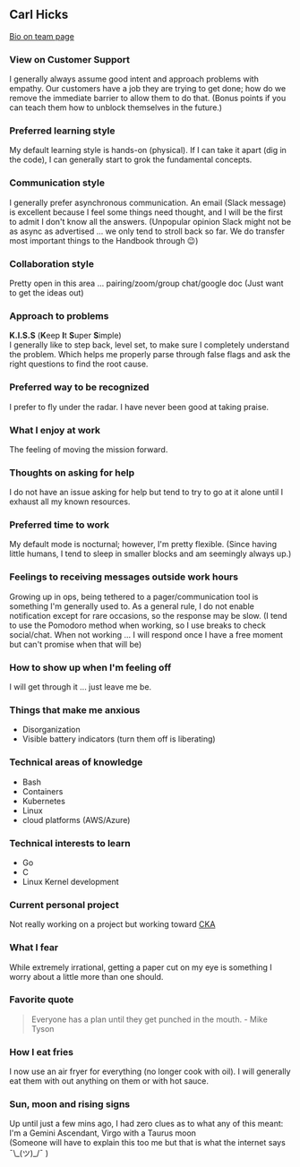 ## Carl Hicks

[Bio on team page](../../company/team/index.md#carl-hicks-he-him)

### View on Customer Support

I generally always assume good intent and approach problems with empathy. Our customers have a job they are trying to get done; how do we remove the immediate barrier to allow them to do that. (Bonus points if you can teach them how to unblock themselves in the future.)

### Preferred learning style

My default learning style is hands-on (physical). If I can take it apart (dig in the code), I can generally start to grok the fundamental concepts.

### Communication style

I generally prefer asynchronous communication. An email (Slack message) is excellent because I feel some things need thought, and I will be the first to admit I don't know all the answers.
(Unpopular opinion Slack might not be as async as advertised ... we only tend to stroll back so far. We do transfer most important things to the Handbook through 😉)

### Collaboration style

Pretty open in this area ... pairing/zoom/group chat/google doc (Just want to get the ideas out)

### Approach to problems

**K.I.S.S**
(**K**eep **I**t **S**uper **S**imple)  
I generally like to step back, level set, to make sure I completely understand the problem. Which helps me properly parse through false flags and ask the right questions to find the root cause.

### Preferred way to be recognized

I prefer to fly under the radar. I have never been good at taking praise.

### What I enjoy at work

The feeling of moving the mission forward.

### Thoughts on asking for help

I do not have an issue asking for help but tend to try to go at it alone until I exhaust all my known resources.

### Preferred time to work

My default mode is nocturnal; however, I'm pretty flexible.
(Since having little humans, I tend to sleep in smaller blocks and am seemingly always up.)

### Feelings to receiving messages outside work hours

Growing up in ops, being tethered to a pager/communication tool is something I'm generally used to. As a general rule, I do not enable notification except for rare occasions, so the response may be slow.
(I tend to use the Pomodoro method when working, so I use breaks to check social/chat. When not working ... I will respond once I have a free moment but can't promise when that will be)

### How to show up when I'm feeling off

I will get through it ... just leave me be.

### Things that make me anxious

- Disorganization
- Visible battery indicators (turn them off is liberating)

### Technical areas of knowledge

- Bash
- Containers
- Kubernetes
- Linux
- cloud platforms (AWS/Azure)

### Technical interests to learn

- Go
- C
- Linux Kernel development

### Current personal project

Not really working on a project but working toward [CKA](https://training.linuxfoundation.org/certification/certified-kubernetes-administrator-cka/)

### What I fear

While extremely irrational, getting a paper cut on my eye is something I worry about a little more than one should.

### Favorite quote

> Everyone has a plan until they get punched in the mouth. - Mike Tyson

### How I eat fries

I now use an air fryer for everything (no longer cook with oil). I will generally eat them with out anything on them or with hot sauce.

### Sun, moon and rising signs

Up until just a few mins ago, I had zero clues as to what any of this meant:  
I'm a Gemini Ascendant, Virgo with a Taurus moon  
(Someone will have to explain this too me but that is what the internet says ¯\\\_(ツ)\_/¯ )
